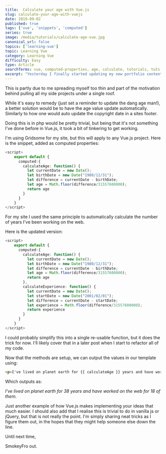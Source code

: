 ```yaml
---
title:  Calculate your age with Vue.js
slug: calculate-your-age-with-vuejs
date: 2019-09-02
published: true
tags: ['vue', 'snippets', 'computed']
series: true
image: /media/tutorials/calculate-age-vue.jpg
canonical_url: false
topics: ['learning-vue']
topic: Learning Vue
category: Learning Vue
difficulty: Easy
type: Article
searchTerms: vue, computed-properties, age, calculate, tutorials, tuts
excerpt: "Yesterday I finally started updating my new portfolio content and when I got to the about page on my old site, I noticed my age was still set to 35. Whoops."
---
```


This is partly due to me spreading myself too thin and part of the motivation behind pulling all my side projects under a single roof.

While it's easy to remedy (just set a reminder to update the dang age man!), a better solution would be to have the age value update automatically. Similarly to how one would auto update the copyright date in a sites footer.

Doing this is in php would be pretty trivial, but being that it's not something I've done before in Vue.js, it took a bit of tinkering to get working.

I'm using Gridsome for my site, but this will apply to any Vue.js project. Here is the snippet, added as computed properties:

```ts
<script>
    export default {
      computed:{
        calculateAge: function() {
          let currentDate = new Date();
          let birthDate = new Date("1980/12/31");
          let difference = currentDate - birthDate;
          let age = Math.floor(difference/31557600000);
          return age
        }
      }
    }
</script>
```
For my site I used the same principle to automatically calculate the number of years I've been working on the web.

Here is the updated version:

```ts
<script>
    export default {
      computed:{
        calculateAge: function() {
          let currentDate = new Date();
          let birthDate = new Date("1980/12/31");
          let difference = currentDate - birthDate;
          let age = Math.floor(difference/31557600000);
          return age
        },
        calculateExperience: function() {
          let currentDate = new Date();
          let startDate = new Date("2001/02/01");
          let difference = currentDate - startDate;
          let experience = Math.floor(difference/31557600000);
          return experience
        }
      }
    }
</script>
```
I could probably simplify this into a single re-usable function, but it does the trick for now. I'll likely cover that in a later post when I start to refactor all of my code. 

Now that the methods are setup, we can output the values in our template using:

```html
<p>I've lived on planet earth for {{ calculateAge }} years and have worked on the web for {{ calculateExperience }} of them.</p>
```

Which outputs as:

*I've lived on planet earth for 38 years and have worked on the web for 18 of them.*

Just another example of how Vue.js makes implementing your ideas that much easier. I should also add that I realise this is trivial to do in vanilla js or jQuery, but that is not really the point. I'm simply sharing neat tricks as I figure them out, in the hopes that they might help someone else down the line.

Until next time, 

SmokeyFro out.